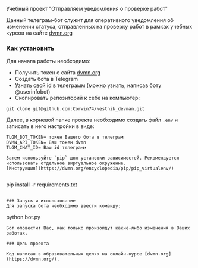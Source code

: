 Учебный проект "Отправляем уведомления о проверке работ"

Данный телеграм-бот служит для оперативного уведомления об изменении статуса, отправленных на проверку работ в рамках учебных курсов на сайте [dvmn.org](https://dvmn.org/)

### Как установить

Для начала работы необходимо:

- Получить токен с сайта [dvmn.org](https://dvmn.org/api/docs/)
- Cоздать бота в Telegram
- Узнать свой id в телеграмм (можно узнать, написав боту @userinfobot)
- Скопировать репозиторий к себе на компьютер:

```
git clone git@github.com:Corwin74/vestnik_devman.git
```

Далее, в корневой папке проекта необходимо создать файл `.env` и записать в него настройки в виде:

```
TLGM_BOT_TOKEN= токен Вашего бота в телеграм
DVMN_API_TOKEN= Ваш токен dvmn
TLGM_CHAT_ID= Ваш id телеграмм

Затем используйте `pip` для установки зависимостей. Рекомендуется использовать отдельное виртуальное окружение.
[Инструкция](https://dvmn.org/encyclopedia/pip/pip_virtualenv/)


```
pip install -r requirements.txt
```

### Запуск и использование
Для запуска бота необходимо ввести команду:
```
python bot.py
```
Бот оповестит Вас, как только произойдут какие-либо изменения в Ваших работах.

### Цель проекта

Код написан в образовательных целях на онлайн-курсе [dvmn.org](https://dvmn.org/).